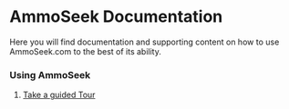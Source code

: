 <!-- TITLE: Home -->
<!-- SUBTITLE: Welcome the AmmoSeek.com documentation -->

# AmmoSeek Documentation
Here you will find documentation and supporting content on how to use AmmoSeek.com to the best of its ability.

### Using AmmoSeek

1. [Take a guided Tour](home/user-guide/site-tour)